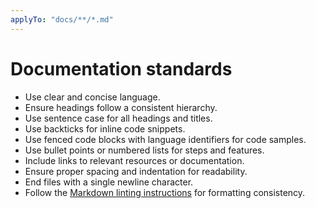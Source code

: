 ```yaml
---
applyTo: "docs/**/*.md"
---
```


# Documentation standards
- Use clear and concise language.
- Ensure headings follow a consistent hierarchy.
- Use sentence case for all headings and titles.
- Use backticks for inline code snippets.
- Use fenced code blocks with language identifiers for code samples.
- Use bullet points or numbered lists for steps and features.
- Include links to relevant resources or documentation.
- Ensure proper spacing and indentation for readability.
- End files with a single newline character.
- Follow the [Markdown linting instructions](./markdown.instructions.md) for formatting consistency.
